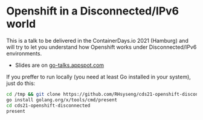# Openshift in a Disconnected/IPv6 world

This is a talk to be delivered in the ContainerDays.io 2021 (Hamburg) and will try to let you understand how Openshift works under Disconnected/IPv6 environments.

- Slides are on [go-talks.appspot.com](https://go-talks.appspot.com/github.com/https://github.com/RHsyseng/cds21-openshift-disconnected/openshift-disconnected.slide)

If you preffer to run locally (you need at least Go installed in your system), just do this:

```sh
cd /tmp && git clone https://github.com/RHsyseng/cds21-openshift-disconnected.git
go install golang.org/x/tools/cmd/present
cd cds21-openshift-disconnected
present
```


